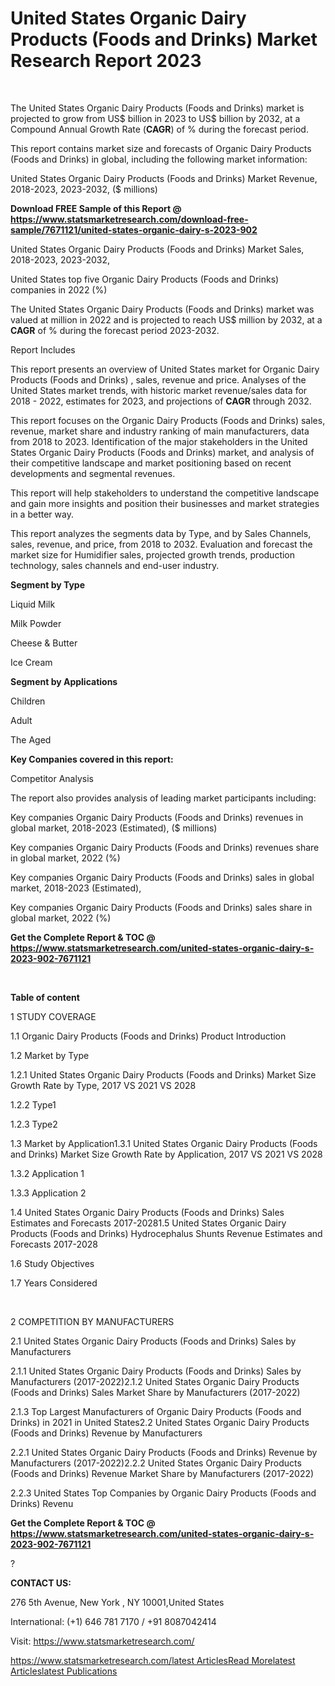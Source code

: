 <h1>United States Organic Dairy Products (Foods and Drinks) Market Research Report 2023</h1><br/><p>The United States Organic Dairy Products (Foods and Drinks) market is projected to grow from US$ billion in 2023 to US$ billion by 2032, at a Compound Annual Growth Rate (<strong>CAGR</strong>) of % during the forecast period.</p>
 
 
 
 <p>This report contains market size and forecasts of Organic Dairy Products (Foods and Drinks) in global, including the following market information:</p>
 
 
 
 <p>United States Organic Dairy Products (Foods and Drinks) Market Revenue, 2018-2023, 2023-2032, ($ millions)</p>
 
 
 
 <p><strong>Download FREE Sample of this Report @ <a href="https://www.statsmarketresearch.com/download-free-sample/7671121/united-states-organic-dairy-s-2023-902">https://www.statsmarketresearch.com/download-free-sample/7671121/united-states-organic-dairy-s-2023-902</a></strong></p>
 
 
 
 <p>United States Organic Dairy Products (Foods and Drinks) Market Sales, 2018-2023, 2023-2032,</p>
 
 
 
 <p>United States top five Organic Dairy Products (Foods and Drinks) companies in 2022 (%)</p>
 
 
 
 <p>The United States Organic Dairy Products (Foods and Drinks) market was valued at million in 2022 and is projected to reach US$ million by 2032, at a <strong>CAGR</strong> of % during the forecast period 2023-2032.</p>
 
 
 
 <p>Report Includes</p>
 
 
 
 <p>This report presents an overview of United States market for Organic Dairy Products (Foods and Drinks) , sales, revenue and price. Analyses of the United States market trends, with historic market revenue/sales data for 2018 - 2022, estimates for 2023, and projections of <strong>CAGR</strong> through 2032.</p>
 
 
 
 <p>This report focuses on the Organic Dairy Products (Foods and Drinks) sales, revenue, market share and industry ranking of main manufacturers, data from 2018 to 2023. Identification of the major stakeholders in the United States Organic Dairy Products (Foods and Drinks) market, and analysis of their competitive landscape and market positioning based on recent developments and segmental revenues.</p>
 
 
 
 <p>This report will help stakeholders to understand the competitive landscape and gain more insights and position their businesses and market strategies in a better way.</p>
 
 
 
 <p>This report analyzes the segments data by Type, and by Sales Channels, sales, revenue, and price, from 2018 to 2032. Evaluation and forecast the market size for Humidifier sales, projected growth trends, production technology, sales channels and end-user industry.</p>
 
 
 
 <p><strong>Segment by Type</strong></p>
 
 
 
 <p>Liquid Milk</p>
 
 
 
 <p>Milk Powder</p>
 
 
 
 <p>Cheese & Butter</p>
 
 
 
 <p>Ice Cream</p>
 
 
 
 <p><strong>Segment <strong><strong>by Applications</strong></strong></strong></p>
 
 
 
 <p>Children</p>
 
 
 
 <p>Adult</p>
 
 
 
 <p>The Aged</p>
 
 
 
 <p><strong>Key Companies covered in this report:</strong></p>
 
 
 
 <p>Competitor Analysis</p>
 
 
 
 <p>The report also provides analysis of leading market participants including:</p>
 
 
 
 <p>Key companies Organic Dairy Products (Foods and Drinks) revenues in global market, 2018-2023 (Estimated), ($ millions)</p>
 
 
 
 <p>Key companies Organic Dairy Products (Foods and Drinks) revenues share in global market, 2022 (%)</p>
 
 
 
 <p>Key companies Organic Dairy Products (Foods and Drinks) sales in global market, 2018-2023 (Estimated),</p>
 
 
 
 <p>Key companies Organic Dairy Products (Foods and Drinks) sales share in global market, 2022 (%)</p>
 
 
 
 <div><b>Get the Complete Report & TOC @ <a href="https://www.statsmarketresearch.com/united-states-organic-dairy-s-2023-902-7671121">https://www.statsmarketresearch.com/united-states-organic-dairy-s-2023-902-7671121</a></b></div>
 
 
 
 <p><br />
 
 <b>Table of content</b></p>
 
 
 
 <p>1 STUDY COVERAGE<br />
 
 1.1 Organic Dairy Products (Foods and Drinks) Product Introduction<br />
 
 1.2 Market by Type<br />
 
 1.2.1 United States Organic Dairy Products (Foods and Drinks) Market Size Growth Rate by Type, 2017 VS 2021 VS 2028<br />
 
 1.2.2 Type1<br />
 
 1.2.3 Type2<br />
 
 1.3 Market by Application1.3.1 United States Organic Dairy Products (Foods and Drinks) Market Size Growth Rate by Application, 2017 VS 2021 VS 2028<br />
 
 1.3.2 Application 1<br />
 
 1.3.3 Application 2<br />
 
 1.4 United States Organic Dairy Products (Foods and Drinks) Sales Estimates and Forecasts 2017-20281.5 United States Organic Dairy Products (Foods and Drinks) Hydrocephalus Shunts Revenue Estimates and Forecasts 2017-2028<br />
 
 1.6 Study Objectives<br />
 
 1.7 Years Considered<br />
 
 <br />
 
 2 COMPETITION BY MANUFACTURERS<br />
 
 2.1 United States Organic Dairy Products (Foods and Drinks) Sales by Manufacturers<br />
 
 2.1.1 United States Organic Dairy Products (Foods and Drinks) Sales by Manufacturers (2017-2022)2.1.2 United States Organic Dairy Products (Foods and Drinks) Sales Market Share by Manufacturers (2017-2022)<br />
 
 2.1.3 Top Largest Manufacturers of Organic Dairy Products (Foods and Drinks) in 2021 in United States2.2 United States Organic Dairy Products (Foods and Drinks) Revenue by Manufacturers<br />
 
 2.2.1 United States Organic Dairy Products (Foods and Drinks) Revenue by Manufacturers (2017-2022)2.2.2 United States Organic Dairy Products (Foods and Drinks) Revenue Market Share by Manufacturers (2017-2022)<br />
 
 2.2.3 United States Top Companies by Organic Dairy Products (Foods and Drinks) Revenu</p>
 
 
 
 <div><b>Get the Complete Report & TOC @ <a href="https://www.statsmarketresearch.com/united-states-organic-dairy-s-2023-902-7671121">https://www.statsmarketresearch.com/united-states-organic-dairy-s-2023-902-7671121</a></b></div>
 
 
 
 <p>? </p>
 
 
 
 <p><b>CONTACT US:</b><br />
 
 276 5th Avenue, New York , NY 10001,United States<br />
 
 International: (+1) 646 781 7170 / +91 8087042414<br />
 
 Visit: <a href="https://www.statsmarketresearch.com/">https://www.statsmarketresearch.com/</a><br />
 
 <a href="https://gyeongbokgung.com">https://www.statsmarketresearch.com/</a><a href="https://hallyeomaritime.com">latest Articles</a><a href="https://jingwansa.com">Read More</a><a href="https://nguoiviet.jp/">latest Articles</a><a href="https://www.intelmarketresearch.com/">latest Publications</a></p>